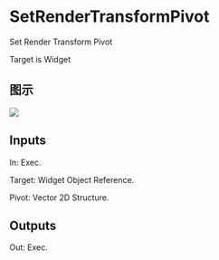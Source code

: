 # SetRenderTransformPivot

Set Render Transform Pivot

Target is Widget

## 图示

![]($-20221218-21370411.png)

## Inputs

In: Exec.

Target: Widget Object Reference.

Pivot: Vector 2D Structure.  

## Outputs

Out: Exec.

